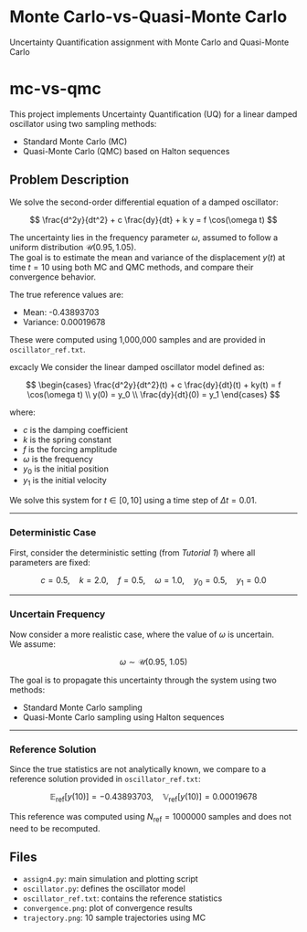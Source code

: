 # Monte Carlo-vs-Quasi-Monte Carlo
Uncertainty Quantification assignment with Monte Carlo and Quasi-Monte Carlo
# mc-vs-qmc

This project implements Uncertainty Quantification (UQ) for a linear damped oscillator using two sampling methods:

- Standard Monte Carlo (MC)
- Quasi-Monte Carlo (QMC) based on Halton sequences

## Problem Description

We solve the second-order differential equation of a damped oscillator:

$$
\frac{d^2y}{dt^2} + c \frac{dy}{dt} + k y = f \cos(\omega t)
$$

The uncertainty lies in the frequency parameter $\omega$, assumed to follow a uniform distribution $\mathcal{U}(0.95, 1.05)$.  
The goal is to estimate the mean and variance of the displacement $y(t)$ at time $t=10$ using both MC and QMC methods, and compare their convergence behavior.

The true reference values are:
- Mean: -0.43893703  
- Variance: 0.00019678  

These were computed using 1,000,000 samples and are provided in `oscillator_ref.txt`.

excacly
We consider the linear damped oscillator model defined as:

$$
\begin{cases}
\frac{d^2y}{dt^2}(t) + c \frac{dy}{dt}(t) + ky(t) = f \cos(\omega t) \\
y(0) = y_0 \\
\frac{dy}{dt}(0) = y_1
\end{cases}
$$

where:
- $c$ is the damping coefficient  
- $k$ is the spring constant  
- $f$ is the forcing amplitude  
- $\omega$ is the frequency  
- $y_0$ is the initial position  
- $y_1$ is the initial velocity  

We solve this system for $t \in [0, 10]$ using a time step of $\Delta t = 0.01$.

---

### Deterministic Case

First, consider the deterministic setting (from *Tutorial 1*) where all parameters are fixed:

$$
c = 0.5, \quad k = 2.0, \quad f = 0.5, \quad \omega = 1.0, \quad y_0 = 0.5, \quad y_1 = 0.0
$$

---

### Uncertain Frequency

Now consider a more realistic case, where the value of $\omega$ is uncertain.  
We assume:

$$
\omega \sim \mathcal{U}(0.95,\ 1.05)
$$

The goal is to propagate this uncertainty through the system using two methods:

- Standard Monte Carlo sampling  
- Quasi-Monte Carlo sampling using Halton sequences

---

### Reference Solution

Since the true statistics are not analytically known, we compare to a reference solution provided in `oscillator_ref.txt`:

$$
\mathbb{E}_{\mathrm{ref}}[y(10)] = -0.43893703, \quad \mathbb{V}_{\mathrm{ref}}[y(10)] = 0.00019678
$$

This reference was computed using $N_{\mathrm{ref}} = 1000000$ samples and does not need to be recomputed.




## Files

- `assign4.py`: main simulation and plotting script  
- `oscillator.py`: defines the oscillator model  
- `oscillator_ref.txt`: contains the reference statistics  
- `convergence.png`: plot of convergence results  
- `trajectory.png`: 10 sample trajectories using MC


